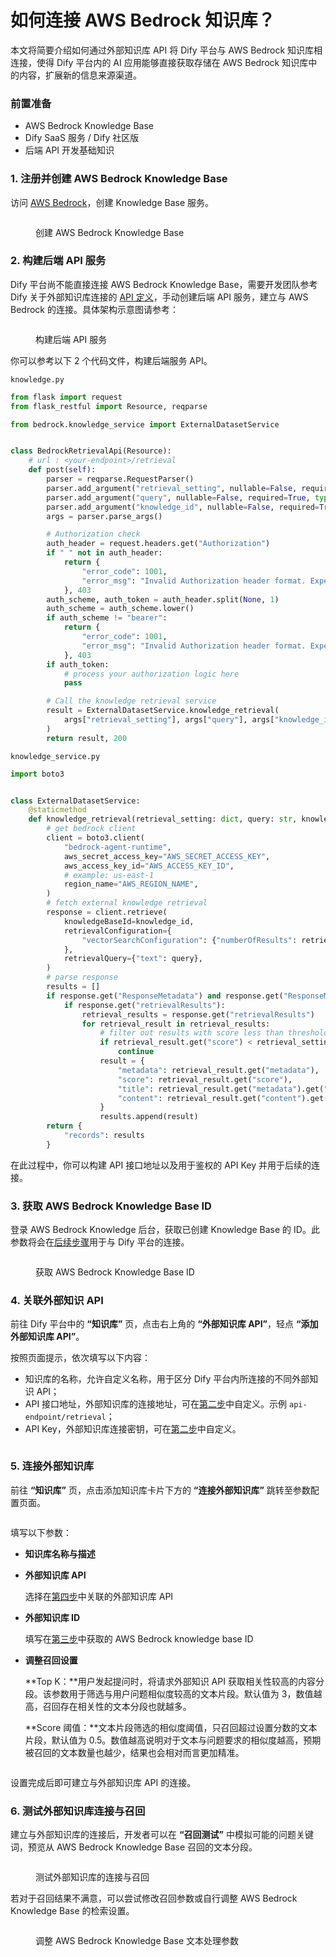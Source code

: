 # 如何连接 AWS Bedrock 知识库？

本文将简要介绍如何通过外部知识库 API 将 Dify 平台与 AWS Bedrock 知识库相连接，使得 Dify 平台内的 AI 应用能够直接获取存储在 AWS Bedrock 知识库中的内容，扩展新的信息来源渠道。

### 前置准备

* AWS Bedrock Knowledge Base
* Dify SaaS 服务 / Dify 社区版
* 后端 API 开发基础知识

### 1. 注册并创建 AWS Bedrock Knowledge Base

访问 [AWS Bedrock](https://aws.amazon.com/bedrock/)，创建 Knowledge Base 服务。

<figure><img src="https://assets-docs.dify.ai/img/zh_CN/use-cases/e77cc4ede12f4d0aac63ba8d4976e0f1.webp" alt=""><figcaption><p>创建 AWS Bedrock Knowledge Base</p></figcaption></figure>

### 2. 构建后端 API 服务

Dify 平台尚不能直接连接 AWS Bedrock Knowledge Base，需要开发团队参考 Dify 关于外部知识库连接的 [API 定义](../../guides/knowledge-base/external-knowledge-api-documentation.md)，手动创建后端 API 服务，建立与 AWS Bedrock 的连接。具体架构示意图请参考：

<figure><img src="https://assets-docs.dify.ai/img/zh_CN/use-cases/4924a1f8e1fd29d95440bd4b96304380.webp" alt=""><figcaption><p>构建后端 API 服务</p></figcaption></figure>

你可以参考以下 2 个代码文件，构建后端服务 API。

`knowledge.py`

```python
from flask import request
from flask_restful import Resource, reqparse

from bedrock.knowledge_service import ExternalDatasetService


class BedrockRetrievalApi(Resource):
    # url : <your-endpoint>/retrieval
    def post(self):
        parser = reqparse.RequestParser()
        parser.add_argument("retrieval_setting", nullable=False, required=True, type=dict, location="json")
        parser.add_argument("query", nullable=False, required=True, type=str,)
        parser.add_argument("knowledge_id", nullable=False, required=True, type=str)
        args = parser.parse_args()

        # Authorization check
        auth_header = request.headers.get("Authorization")
        if " " not in auth_header:
            return {
                "error_code": 1001,
                "error_msg": "Invalid Authorization header format. Expected 'Bearer <api-key>' format."
            }, 403
        auth_scheme, auth_token = auth_header.split(None, 1)
        auth_scheme = auth_scheme.lower()
        if auth_scheme != "bearer":
            return {
                "error_code": 1001,
                "error_msg": "Invalid Authorization header format. Expected 'Bearer <api-key>' format."
            }, 403
        if auth_token:
            # process your authorization logic here
            pass

        # Call the knowledge retrieval service
        result = ExternalDatasetService.knowledge_retrieval(
            args["retrieval_setting"], args["query"], args["knowledge_id"]
        )
        return result, 200
```

`knowledge_service.py`

```python
import boto3


class ExternalDatasetService:
    @staticmethod
    def knowledge_retrieval(retrieval_setting: dict, query: str, knowledge_id: str):
        # get bedrock client
        client = boto3.client(
            "bedrock-agent-runtime",
            aws_secret_access_key="AWS_SECRET_ACCESS_KEY",
            aws_access_key_id="AWS_ACCESS_KEY_ID",
            # example: us-east-1
            region_name="AWS_REGION_NAME",
        )
        # fetch external knowledge retrieval
        response = client.retrieve(
            knowledgeBaseId=knowledge_id,
            retrievalConfiguration={
                "vectorSearchConfiguration": {"numberOfResults": retrieval_setting.get("top_k"), "overrideSearchType": "HYBRID"}
            },
            retrievalQuery={"text": query},
        )
        # parse response
        results = []
        if response.get("ResponseMetadata") and response.get("ResponseMetadata").get("HTTPStatusCode") == 200:
            if response.get("retrievalResults"):
                retrieval_results = response.get("retrievalResults")
                for retrieval_result in retrieval_results:
                    # filter out results with score less than threshold
                    if retrieval_result.get("score") < retrieval_setting.get("score_threshold", .0):
                        continue
                    result = {
                        "metadata": retrieval_result.get("metadata"),
                        "score": retrieval_result.get("score"),
                        "title": retrieval_result.get("metadata").get("x-amz-bedrock-kb-source-uri"),
                        "content": retrieval_result.get("content").get("text"),
                    }
                    results.append(result)
        return {
            "records": results
        }
```

在此过程中，你可以构建 API 接口地址以及用于鉴权的 API Key 并用于后续的连接。

### 3. 获取 AWS Bedrock Knowledge Base ID

登录 AWS Bedrock Knowledge 后台，获取已创建 Knowledge Base 的 ID。此参数将会在[后续步骤](how-to-connect-aws-bedrock.md#id-5.-lian-jie-wai-bu-zhi-shi-ku)用于与 Dify 平台的连接。

<figure><img src="https://assets-docs.dify.ai/img/zh_CN/use-cases/8be4da909ca1cd4821f2dfa0774a2096.webp" alt=""><figcaption><p>获取 AWS Bedrock Knowledge Base ID</p></figcaption></figure>

### 4. 关联外部知识 API

前往 Dify 平台中的 **“知识库”** 页，点击右上角的 **“外部知识库 API”**，轻点 **“添加外部知识库 API”**。

按照页面提示，依次填写以下内容：

* 知识库的名称，允许自定义名称，用于区分 Dify 平台内所连接的不同外部知识 API；
* API 接口地址，外部知识库的连接地址，可在[第二步](how-to-connect-aws-bedrock.md#id-2.-gou-jian-hou-duan-api-fu-wu)中自定义。示例 `api-endpoint/retrieval`；
* API Key，外部知识库连接密钥，可在[第二步](how-to-connect-aws-bedrock.md#id-2.-gou-jian-hou-duan-api-fu-wu)中自定义。

<figure><img src="https://assets-docs.dify.ai/img/zh_CN/use-cases/b0788d0454bc66bbee848e6124cb7b92.webp" alt=""><figcaption></figcaption></figure>

### 5. 连接外部知识库

前往 **“知识库”** 页，点击添加知识库卡片下方的 **“连接外部知识库”** 跳转至参数配置页面。

<figure><img src="https://assets-docs.dify.ai/img/zh_CN/use-cases/08110adeb319594e7a4220c6da90309e.webp" alt=""><figcaption></figcaption></figure>

填写以下参数：

* **知识库名称与描述**
*   **外部知识库 API**

    选择在[第四步](how-to-connect-aws-bedrock.md#id-4.-guan-lian-wai-bu-zhi-shi-api)中关联的外部知识库 API
*   **外部知识库 ID**

    填写在[第三步](how-to-connect-aws-bedrock.md#id-3.-huo-qu-aws-bedrock-knowledge-base-id)中获取的 AWS Bedrock knowledge base ID
*   **调整召回设置**

    \*\*Top K：\*\*用户发起提问时，将请求外部知识 API 获取相关性较高的内容分段。该参数用于筛选与用户问题相似度较高的文本片段。默认值为 3，数值越高，召回存在相关性的文本分段也就越多。

    \*\*Score 阈值：\*\*文本片段筛选的相似度阈值，只召回超过设置分数的文本片段，默认值为 0.5。数值越高说明对于文本与问题要求的相似度越高，预期被召回的文本数量也越少，结果也会相对而言更加精准。

<figure><img src="https://assets-docs.dify.ai/img/zh_CN/use-cases/397d7b5ec9356c591d3257405e9f16ec.webp" alt=""><figcaption></figcaption></figure>

设置完成后即可建立与外部知识库 API 的连接。

### 6. 测试外部知识库连接与召回

建立与外部知识库的连接后，开发者可以在 **“召回测试”** 中模拟可能的问题关键词，预览从 AWS Bedrock Knowledge Base 召回的文本分段。

<figure><img src="https://assets-docs.dify.ai/img/zh_CN/use-cases/8e9dff3c5cf41a35e481831af49b88b3.webp" alt=""><figcaption><p>测试外部知识库的连接与召回</p></figcaption></figure>

若对于召回结果不满意，可以尝试修改召回参数或自行调整 AWS Bedrock Knowledge Base 的检索设置。

<figure><img src="https://assets-docs.dify.ai/img/zh_CN/use-cases/1a4bee7c76a45bdeae511fe44ca5052a.webp" alt=""><figcaption><p>调整 AWS Bedrock Knowledge Base 文本处理参数</p></figcaption></figure>

